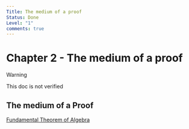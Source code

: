 ```yaml
---
Title: The medium of a proof
Status: Done
Level: "1"
comments: true
---
```


# Chapter 2 - The medium of a proof

> [!WARNING]
>
> This doc is not verified

## The medium of a Proof

[Fundamental Theorem of Algebra](../../terms/fundamental_theorem_of_algebra.md)
